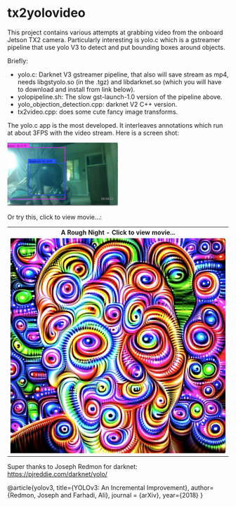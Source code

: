 # tx2yolovideo

This project contains various attempts at grabbing video from the onboard Jetson TX2 camera. Particularly interesting is yolo.c which is a gstreamer pipeline that use yolo V3 to detect and put bounding boxes around objects.

Briefly:

* yolo.c: Darknet V3 gstreamer pipeline, that also will save stream as mp4, needs libgstyolo.so (in the .tgz) and libdarknet.so (which you will have to download and install from link below).
* yolopipeline.sh: The slow gst-launch-1.0 version of the pipeline above.
* yolo_objection_detection.cpp: darknet V2 C++ version.
* tx2video.cpp: does some cute fancy image transforms.

The yolo.c app is the most developed. It interleaves annotations which run at about 3FPS with the video stream. Here is a screen shot:

<img height=50% width=50% src="./elephant.png"/>

Or try this, click to view movie...:

<center>
<table width="50%">
    <tr>
        <th>A Rough Night - Click to view movie...</th>
    </tr>
    <tr>
        <td>
            <a href="https://drive.google.com/file/d/1a1iGqHlP0HqdaSRxQtOf3K8rEJaH9Oxv/view?usp=sharing" target=_blank><img  src="night.png"/></a>
        </td>
    </tr>
</table>
</center>


Super thanks to Joseph Redmon for darknet: https://pjreddie.com/darknet/yolo/

@article{yolov3,
  title={YOLOv3: An Incremental Improvement},
  author={Redmon, Joseph and Farhadi, Ali},
  journal = {arXiv},
  year={2018}
}


